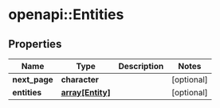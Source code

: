 # openapi::Entities


## Properties
Name | Type | Description | Notes
------------ | ------------- | ------------- | -------------
**next_page** | **character** |  | [optional] 
**entities** | [**array[Entity]**](entity.md) |  | [optional] 


